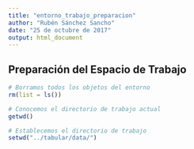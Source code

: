 ```yaml
---
title: "entorno_trabajo_preparacion"
author: "Rubén Sánchez Sancho"
date: "25 de octubre de 2017"
output: html_document
---
```






## Preparación del Espacio de Trabajo



```r
# Borramos todos los objetos del entorno
rm(list = ls())
```



```r
# Conocemos el directorio de trabajo actual
getwd()
```



```r
# Establecemos el directorio de trabajo
setwd("../tabular/data/")
```

